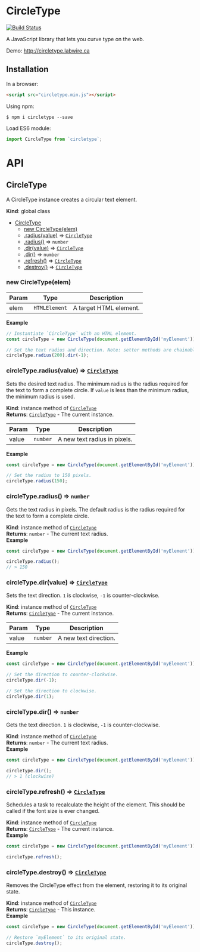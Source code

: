 # CircleType

[![Build Status](https://travis-ci.org/peterhry/CircleType.svg?branch=master)](https://travis-ci.org/peterhry/CircleType)

A JavaScript library that lets you curve type on the web.

Demo: <http://circletype.labwire.ca>

## Installation

In a browser:
```html
<script src="circletype.min.js"></script>
```

Using npm:

```shell
$ npm i circletype --save
```

Load ES6 module:
```js
import CircleType from `circletype`;
```

# API

<a name="CircleType"></a>

## CircleType
A CircleType instance creates a circular text element.

**Kind**: global class  

* [CircleType](#CircleType)
    * [new CircleType(elem)](#new_CircleType_new)
    * [.radius(value)](#CircleType+radius) ⇒ [<code>CircleType</code>](#CircleType)
    * [.radius()](#CircleType+radius) ⇒ <code>number</code>
    * [.dir(value)](#CircleType+dir) ⇒ [<code>CircleType</code>](#CircleType)
    * [.dir()](#CircleType+dir) ⇒ <code>number</code>
    * [.refresh()](#CircleType+refresh) ⇒ [<code>CircleType</code>](#CircleType)
    * [.destroy()](#CircleType+destroy) ⇒ [<code>CircleType</code>](#CircleType)

<a name="new_CircleType_new"></a>

### new CircleType(elem)

| Param | Type | Description |
| --- | --- | --- |
| elem | <code>HTMLElement</code> | A target HTML element. |

**Example**  
```js
// Instantiate `CircleType` with an HTML element.
const circleType = new CircleType(document.getElementById('myElement'));

// Set the text radius and direction. Note: setter methods are chainable.
circleType.radius(200).dir(-1);
```
<a name="CircleType+radius"></a>

### circleType.radius(value) ⇒ [<code>CircleType</code>](#CircleType)
Sets the desired text radius. The minimum radius is the radius required
for the text to form a complete circle. If `value` is less than the minimum
radius, the minimum radius is used.

**Kind**: instance method of [<code>CircleType</code>](#CircleType)  
**Returns**: [<code>CircleType</code>](#CircleType) - The current instance.  

| Param | Type | Description |
| --- | --- | --- |
| value | <code>number</code> | A new text radius in pixels. |

**Example**  
```js
const circleType = new CircleType(document.getElementById('myElement'));

// Set the radius to 150 pixels.
circleType.radius(150);
```
<a name="CircleType+radius"></a>

### circleType.radius() ⇒ <code>number</code>
Gets the text radius in pixels. The default radius is the radius required
for the text to form a complete circle.

**Kind**: instance method of [<code>CircleType</code>](#CircleType)  
**Returns**: <code>number</code> - The current text radius.  
**Example**  
```js
const circleType = new CircleType(document.getElementById('myElement'));

circleType.radius();
// > 150
```
<a name="CircleType+dir"></a>

### circleType.dir(value) ⇒ [<code>CircleType</code>](#CircleType)
Sets the text direction. `1` is clockwise, `-1` is counter-clockwise.

**Kind**: instance method of [<code>CircleType</code>](#CircleType)  
**Returns**: [<code>CircleType</code>](#CircleType) - The current instance.  

| Param | Type | Description |
| --- | --- | --- |
| value | <code>number</code> | A new text direction. |

**Example**  
```js
const circleType = new CircleType(document.getElementById('myElement'));

// Set the direction to counter-clockwise.
circleType.dir(-1);

// Set the direction to clockwise.
circleType.dir(1);
```
<a name="CircleType+dir"></a>

### circleType.dir() ⇒ <code>number</code>
Gets the text direction. `1` is clockwise, `-1` is counter-clockwise.

**Kind**: instance method of [<code>CircleType</code>](#CircleType)  
**Returns**: <code>number</code> - The current text radius.  
**Example**  
```js
const circleType = new CircleType(document.getElementById('myElement'));

circleType.dir();
// > 1 (clockwise)
```
<a name="CircleType+refresh"></a>

### circleType.refresh() ⇒ [<code>CircleType</code>](#CircleType)
Schedules a task to recalculate the height of the element. This should be
called if the font size is ever changed.

**Kind**: instance method of [<code>CircleType</code>](#CircleType)  
**Returns**: [<code>CircleType</code>](#CircleType) - The current instance.  
**Example**  
```js
const circleType = new CircleType(document.getElementById('myElement'));

circleType.refresh();
```
<a name="CircleType+destroy"></a>

### circleType.destroy() ⇒ [<code>CircleType</code>](#CircleType)
Removes the CircleType effect from the element, restoring it to its
original state.

**Kind**: instance method of [<code>CircleType</code>](#CircleType)  
**Returns**: [<code>CircleType</code>](#CircleType) - This instance.  
**Example**  
```js
const circleType = new CircleType(document.getElementById('myElement'));

// Restore `myElement` to its original state.
circleType.destroy();
```
